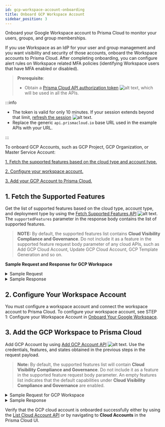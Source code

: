 ```yaml
---
id: gcp-workspace-account-onboarding
title: Onboard GCP Workspace Account 
sidebar_position: 3
---
```


Onboard your Google Workspace account to Prisma Cloud to monitor your users, groups, and group memberships.

If you use Workspace as an IdP for your user and group management and you want visibility and security of those accounts, onboard the Workspace accounts to Prisma Cloud. After completing onboarding, you can configure alert rules on Workspace related MFA policies (identifying Workspace users that have MFA enabled or disabled).

> **Prerequisite**: 
> - Obtain a [Prisma Cloud API authorization token](/prisma-cloud/api/cspm/app-login/) ![alt text](/icons/api-icon-pan-dev.svg), which will be used in all the APIs. 

:::info

- The token is valid for only 10 minutes. If your session extends beyond that limit, [refresh the session](/prisma-cloud/api/cspm/extend-session/) ![alt text](/icons/api-icon-pan-dev.svg).
- Replace the generic `api.prismacloud.io` base URL used in the example APIs with your URL.

:::

To onboard GCP Accounts, such as GCP Project, GCP Organization, or Master Service Account:

  [1. Fetch the supported features based on the cloud type and account type.](#1-fetch-the-supported-features)

  [2. Configure your workspace account.](#2-configure-your-workspace-account)
  
  [3. Add your GCP Account to Prisma Cloud.](#3-add-the-gcp-workspace-to-prisma-cloud)

  ## 1. Fetch the Supported Features

Get the list of supported features based on the cloud type, account type, and deployment type by using the [Fetch Supported Features API](/prisma-cloud/api/cspm/fetch-supported-features/) ![alt text](/icons/api-icon-pan-dev.svg). The `supportedFeatures` parameter in the response body contains the list of supported features.

> **NOTE:** By default, the supported features list contains **Cloud Visibility Compliance and Governance**. Do not include it as a feature in the supported feature request body parameter of any cloud APIs, such as Add GCP Cloud Account, Update GCP Cloud Account, GCP Template Generation and so on.

**Sample Request and Response for GCP Workspace**  

<details>
  <summary>Sample Request</summary>

   ```bash
        curl --request POST 'https://api.prismacloud.io/cas/v1/features/cloud/gcp' \
        --header 'accept: application/json' \
        --header 'content-type: application/json' \
        --header 'x-redlock-auth: <YOUR_TOKEN>' \
        --data-raw '{
        "accountType": "workspaceDomain"
        }'

```
  </details>

<details>
  <summary> Sample Response </summary>

  ```json
    {
    "cloudType": "gcp",
    "deploymentType": "global",
    "accountType": "workspaceDomain",
    "licenseType": "ENTERPRISE",
    "supportedFeatures": [
        "Cloud Visibility Compliance and Governance"
    ]
    }
 
  ```
  </details>

  ## 2. Configure Your Workspace Account

  You must configure a workspace account and connect the workspace account to Prisma Cloud. To configure your workspace account, see STEP 1: Configure your Workspace Account in [Onboard Your Google Workspace](https://docs.prismacloud.io/en/enterprise-edition/content-collections/connect/connect-cloud-accounts/onboard-gcp/onboard-gcp-workspace).

 ## 3. Add the GCP Workspace to Prisma Cloud 

 Add GCP Account by using [Add GCP Account API](/prisma-cloud/api/cspm/add-gcp-cloud-account/) ![alt text](/icons/api-icon-pan-dev.svg). Use the credentials, features, and states obtained in the previous steps in the request payload.

 > **Note:** By default, the supported features list will contain **Cloud Visibility Compliance and Governance**. Do not include it as a feature in the supported feature request body parameter. An empty features list indicates that the default capabilities under **Cloud Visibility Compliance and Governance** are enabled.

 <details>
<summary>Sample Request for GCP Workspace</summary> 

```bash
    curl -v --request POST 'https://api.prismacloud.io/cas/v1/gcp_account' \
    --header 'Content-Type: application/json' \
    --header 'Accept: application/json' \
    --header 'x-redlock-auth: <YOUR_TOKEN>' \
    --data-raw '{
         "cloudAccount": {
            "accountId": "<domain_name>",
            "accountType": "workspace_domain",
            "enabled": true,
            "name": "<account-name-to-be-onboarded>",
            "groupIds": [<List of account groups>]
        },
         "credentials": {
            <content-of-the-json-file-from-step-2>  
        },
        "features": []
        }'
```
</details>

<details>
  <summary> Sample Response </summary>

```
  200 (Success)
```
</details>

Verify that the GCP cloud account is onboarded successfully either by using the [List Cloud Account API](/prisma-cloud/api/cspm/get-cloud-accounts/) or by navigating to **Cloud Accounts** in the Prisma Cloud UI.